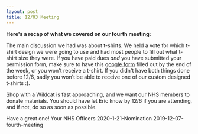 ```yaml
---
layout: post
title: 12/03 Meeting
---
```

**Here's a recap of what we covered on our fourth meeting:**

The main discussion we had was about t-shirts. We held a vote for which t-shirt design we were going to use and had most people to fill out what t-shirt size they were. If you have paid dues *and* you have submitted your permission form, make sure to have this [google form](https://docs.google.com/forms/d/e/1FAIpQLSdIzReqK4BYi47NFpXhQlRpNCeEnNC083PbbhC7WhFB3G4W-A/viewform) filled out by the end of the week, or you won't receive a t-shirt. If you didn't have both things done before 12/6, sadly you won't be able to receive one of our custom designed t-shirts :(. 

Shop with a Wildcat is fast approaching, and we want our NHS members to donate materials. You should have let Eric know by 12/6 if you are attending, and if not, do so as soon as possible.
	
Have a great one!
Your NHS Officers
2020-1-21-Nomination
2019-12-07-fourth-meeting

